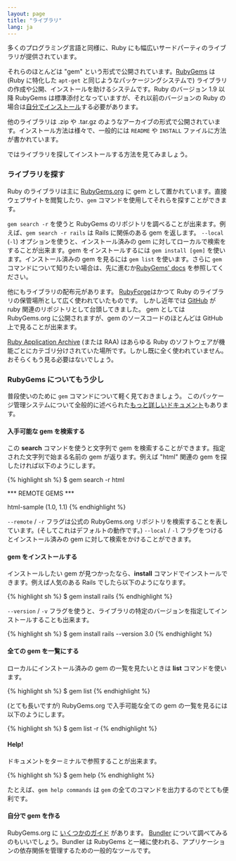 ```yaml
---
layout: page
title: "ライブラリ"
lang: ja
---
```


多くのプログラミング言語と同様に、Ruby にも幅広いサードパーティのライブラリが提供されています。

それらのほとんどは "gem" という形式で公開されています。[RubyGems](http://docs.rubygems.org) は (Ruby に特化した `apt-get` と同じようなパッケージングシステムで) ライブラリの作成や公開、インストールを助けるシステムです。Ruby のバージョン 1.9 以降 RubyGems は標準添付となっていますが、それ以前のバージョンの Ruby の場合は[自分でインストール](http://rubygems.org/pages/download)する必要があります。

他のライブラリは .zip や .tar.gz のようなアーカイブの形式で公開されています。インストール方法は様々で、一般的には `README` や `INSTALL` ファイルに方法が書かれています。

ではライブラリを探してインストールする方法を見てみましょう。


### ライブラリを探す

Ruby のライブラリは主に [RubyGems.org](http://rubygems.org/) に gem として置かれています。直接ウェブサイトを閲覧したり、`gem` コマンドを使用してそれらを探すことができます。

`gem search -r` を使うと RubyGems のリポジトリを調べることが出来ます。例えば、`gem search -r rails` は Rails に関係のある gem を返します。
`--local` (`-l`) オプションを使うと、インストール済みの gem に対してローカルで検索をすることが出来ます。gem をインストールするには `gem install [gem]` を使います。インストール済みの gem を見るには `gem list` を使います。さらに `gem` コマンドについて知りたい場合は、先に進むか[RubyGems' docs](http://docs.rubygems.org) を参照してください。

他にもライブラリの配布元があります。
[RubyForge](http://rubyforge.org)はかつて Ruby のライブラリの保管場所として広く使われていたものです。
しかし近年では [GitHub](http://github.com/) が ruby 関連のリポジトリとして台頭してきました。
gem としては RubyGems.org に公開されますが、gem のソースコードのほとんどは GitHub 上で見ることが出来ます。

[Ruby Application Archive](http://raa.ruby-lang.org/) (または RAA) はあらゆる Ruby のソフトウェアが機能ごとにカテゴリ分けされていた場所です。しかし既に全く使われていません。おそらくもう見る必要はないでしょう。


### RubyGems についてもう少し

普段使いのために `gem` コマンドについて軽く見ておきましょう。
このパッケージ管理システムについて全般的に述べられた[もっと詳しいドキュメント](http://docs.rubygems.org/)もあります。

#### 入手可能な gem を検索する

この **search** コマンドを使うと文字列で gem を検索することができます。指定された文字列で始まる名前の gem が返ります。例えば "html" 関連の gem を探したければ以下のようにします。

{% highlight sh %}
$ gem search -r html

*** REMOTE GEMS ***

html-sample (1.0, 1.1)
{% endhighlight %}

`--remote` / `-r` フラグは公式の RubyGems.org リポジトリを検索することを表しています。(そしてこれはデフォルトの動作です。)
`--local` / `-l` フラグをつけるとインストール済みの gem に対して検索をかけることができます。

#### gem をインストールする

インストールしたい gem が見つかったなら、**install** コマンドでインストールできます。例えば人気のある Rails でしたら以下のようになります。

{% highlight sh %}
$ gem install rails
{% endhighlight %}

`--version` / `-v` フラグを使うと、ライブラリの特定のバージョンを指定してインストールすることも出来ます。

{% highlight sh %}
$ gem install rails --version 3.0
{% endhighlight %}

#### 全ての gem を一覧にする

ローカルにインストール済みの gem の一覧を見たいときは **list** コマンドを使います。

{% highlight sh %}
$ gem list
{% endhighlight %}

(とても長いですが) RubyGems.org で入手可能な全ての gem の一覧を見るには以下のようにします。

{% highlight sh %}
$ gem list -r
{% endhighlight %}

#### Help!

ドキュメントをターミナルで参照することが出来ます。

{% highlight sh %}
$ gem help
{% endhighlight %}

たとえば、`gem help commands` は `gem` の全てのコマンドを出力するのでとても便利です。

#### 自分で gem を作る

RubyGems.org に [いくつかのガイド](http://guides.rubygems.org) があります。
[Bundler](http://gembundler.com/) について調べてみるのもいいでしょう。Bundler は RubyGems と一緒に使われる、アプリケーションの依存関係を管理するための一般的なツールです。
